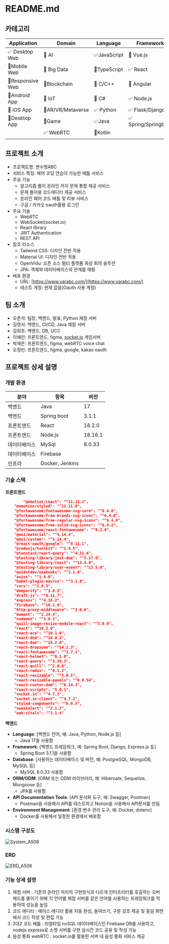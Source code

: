 # README.md

## 카테고리

| Application | Domain | Language | Framework |
| --- | --- | --- | --- |
| ✅  Desktop Web | 🔲 AI | ✅JavaScript | 🔲 Vue.js |
| 🔲Mobile Web | 🔲 Big Data | 🔲TypeScript | ✅  React |
| 🔲Responsive Web | 🔲Blockchain | 🔲 C/C++ | 🔲 Angular |
| 🔲Android App | 🔲 IoT | 🔲 C# | ✅  Node.js |
| 🔲 iOS App | 🔲AR/VR/Metaverse | ✅ Python | ✅ Flask/Django |
| 🔲Desktop App | 🔲Game | ✅Java | ✅ Spring/Springboot |
|  | ✅  WebRTC | 🔲Kotlin |  |
|  |  |  |  |

## 프로젝트 소개

- 프로젝트명: 변수명ABC
- 서비스 특징: 페어 코딩 연습이 가능한 배틀 서비스
- 주요 기능
    - 알고리즘 풀이 온라인 저지 문제 통합 제공 서비스
    - 문제 풀이용 코드에디터 제공 서비스
    - 온라인 페어 코드 배틀 및 리뷰 서비스
    - 구글 / 카카오 oauth활용 로그인
- 주요 기술
    - WebRTC
    - WebSocket(socket.io)
    - React library
    - JWT Authentication
    - REST API
- 참조 리소스
    - Tailwind CSS: 디자인 전반 적용
    - Material UI: 디자인 전반 적용
    - OpenVidu: 오픈 소스 멀티 플랫폼 화상 회의 솔루션
    - JPA: 객체와 데이터베이스의 관계를 매핑
- 배포 환경
    - URL: [https://www.varabc.com/](https://www.varabc.com/)
    <!-- 웹 서비스, 랜딩 페이지, 프로젝트 소개 등의 배포 URL 기입 -->
    - 테스트 계정: 현재 없음(Oauth 사용 계정)
    <!-- 로그인이 필요한 경우, 사용 가능한 테스트 계정(ID/PW) 기입 -->

## 팀 소개

- 오준석: 팀장, 백엔드, 발표, Python 채점 서버
- 김영서: 백엔드, CI/CD, Java 채점 서버
- 김희조: 백엔드, DB, UCC
- 이예린: 프론트엔드, figma, [socket.io](http://socket.io) 게임서버
- 박재은: 프론트엔드, figma, webRTC voice chat
- 오정빈: 프론트엔드, figma, google, kakao oauth

## 프로젝트 상세 설명

<!-- 개발 환경, 기술 스택, 시스템 구성도, ERD, 기능 상세 설명 등 -->

### 개발 환경

| 분야 | 항목 | 버전 |
| --- | --- | --- |
| 백엔드 | Java | 17 |
| 백엔드 | Spring boot | 3.1.1 |
| 프론트엔드 | React | 18.2.0 |
| 프론트엔드 | Node.js | 18.16.1 |
| 데이터베이스 | MySql | 8.0.33 |
| 데이터베이스 | Firebase |  |
| 인프라 | Docker, Jenkins |  |

### 기술 스택

**프론트엔드**

```json
		"@emotion/react": "^11.11.1",
    "@emotion/styled": "^11.11.0",
    "@fortawesome/fontawesome-svg-core": "^6.4.0",
    "@fortawesome/free-brands-svg-icons": "^6.4.0",
    "@fortawesome/free-regular-svg-icons": "^6.4.0",
    "@fortawesome/free-solid-svg-icons": "^6.4.2",
    "@fortawesome/react-fontawesome": "^0.2.0",
    "@mui/material": "^5.14.4",
    "@mui/system": "^5.14.4",
    "@react-oauth/google": "^0.11.1",
    "@reduxjs/toolkit": "^1.9.5",
    "@tanstack/react-query": "^4.32.6",
    "@testing-library/jest-dom": "^5.17.0",
    "@testing-library/react": "^13.4.0",
    "@testing-library/user-event": "^13.5.0",
    "@uidotdev/usehooks": "^2.1.0",
    "axios": "^1.4.0",
    "babel-plugin-macros": "^3.1.0",
    "cors": "^2.8.5",
    "dompurify": "^3.0.5",
    "draft-js": "^0.11.7",
    "express": "^4.18.2",
    "firebase": "^10.1.0",
    "http-proxy-middleware": "^2.0.6",
    "moment": "^2.29.4",
    "nodemon": "^3.0.1",
    "quill-image-resize-module-react": "^3.0.0",
    "react": "^18.2.0",
    "react-ace": "^10.1.0",
    "react-dnd": "^16.0.1",
    "react-dom": "^18.2.0",
    "react-dropzone": "^14.2.3",
    "react-fontawesome": "^1.7.1",
    "react-helmet": "^6.1.0",
    "react-query": "^3.39.3",
    "react-quill": "^2.0.0",
    "react-redux": "^8.1.2",
    "react-resizable": "^3.0.5",
    "react-resizable-panels": "^0.0.54",
    "react-router-dom": "^6.14.2",
    "react-scripts": "5.0.1",
    "socket.io": "^4.7.2",
    "socket.io-client": "^4.7.2",
    "styled-components": "^6.0.5",
    "sweetalert": "^2.1.2",
    "web-vitals": "^2.1.4"
```

**백엔드**

- **Language**: [백엔드 언어, 예: Java, Python, Node.js 등]
    - Java 17을 사용함
- **Framework**: [백엔드 프레임워크, 예: Spring Boot, Django, Express.js 등]
    - Spring Boot 3.1.1을 사용함
- **Database**: [사용하는 데이터베이스 및 버전, 예: PostgreSQL, MongoDB, MySQL 등]
    - MySQL 8.0.33 사용함
- **ORM/ODM**: [ORM 또는 ODM 라이브러리, 예: Hibernate, Sequelize, Mongoose 등]
    - JPA를 사용함
- **API Documentation Tools**: [API 문서화 도구, 예: Swagger, Postman]
    - Postman을 사용해서 API를 테스트하고 Notion을 사용해서 API문서를 만듬
- **Environment Management**: [환경 변수 관리 도구, 예: Docker, dotenv]
    - Docker를 사용해서 일정한 환경에서 배포함

### 시스템 구성도

![System_A508](https://github.com/h2002y/varABC_FE/assets/32544102/89485e7f-8875-4ff5-81a5-4c06fed1d7fe)

### ERD

![ERD_A508](https://github.com/h2002y/varABC_FE/assets/32544102/361eeb08-3892-4e33-b627-c6adc2ea866f)

### 기능 상세 설명

1. 채점 서버 : 기존의 온라인 저지의 구현방식과 다르게 인터프리터를 호출하는 오버헤드를 줄이기 위해 각 언어별 채점 서버를 같은 언어를 사용하는 프레임워크를 적용하여 성능을 높임
2. 코드 에디터 : 에이스 에디터 활용 자동 완성, 들여쓰기, 구문 강조 제공 및 동일 화면에서 코드 작성 및 편집 가능
3. 2대2 코드 배틀 : 리얼타임 noSQL 데이터베이스인 Firebase DB를 사용하고, nodejs express로 소켓 서버를 구현 실시간 코드 공유 및 작성 가능
4. 음성 통화 webRTC : socket.io를 활용한 서버 내 음성 통화 서비스 제공
